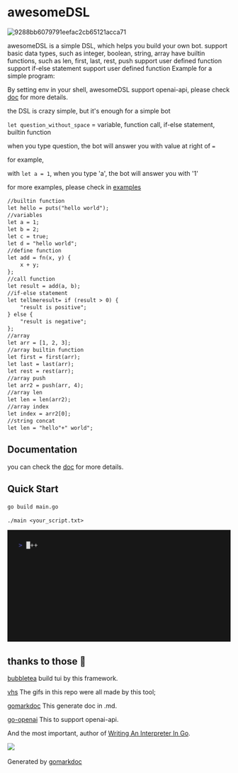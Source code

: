 <!-- Code generated by gomarkdoc. DO NOT EDIT -->

# awesomeDSL

![9288bb6079791eefac2cb65121acca71](https://typora-markdown-2003.obs.cn-north-4.myhuaweicloud.com/9288bb6079791eefac2cb65121acca71.jpg)

awesomeDSL is a simple DSL, which helps you build your own bot. support basic data types, such as integer, boolean, string, array have builtin functions, such as len, first, last, rest, push support user defined function support if\-else statement support user defined function Example for a simple program:

By setting env in your shell, awesomeDSL support openai-api, please check [doc](./doc/README.md) for more details.

the DSL is crazy simple, but it's enough for a simple bot

`let question_without_space` = variable, function call, if-else statement, builtin function

when you type question, the bot will answer you with value at right of `=`

for example, 

with `let a = 1`, when you type 'a', the bot will answer you with '1'

for more examples, please check in [examples](./example/)
```
//builtin function
let hello = puts("hello world");
//variables
let a = 1;
let b = 2;
let c = true;
let d = "hello world";
//define function 
let add = fn(x, y) {
	x + y;
};
//call function
let result = add(a, b);
//if-else statement
let tellmeresult= if (result > 0) {
	"result is positive";
} else {
	"result is negative";
};
//array
let arr = [1, 2, 3];
//array builtin function
let first = first(arr);
let last = last(arr);
let rest = rest(arr);
//array push
let arr2 = push(arr, 4);
//array len
let len = len(arr2);
//array index
let index = arr2[0];
//string concat
let len = "hello"+" world";
```

## Documentation
you can check the [doc](./doc/) for more details.

## Quick Start
`go build main.go`

`./main <your_script.txt>`

![example](./example/demo.gif)

## thanks to those 🙏
[bubbletea](https://github.com/charmbracelet/bubbletea) build tui by this framework.

[vhs](https://github.com/charmbracelet/vhs) The gifs in this repo were all made by this tool;

[gomarkdoc](https://github.com/princjef/gomarkdoc) This generate doc in .md.

[go-openai](https://github.com/sashabaranov/go-openai) This to support openai-api.

And the most important, author of [Writing An Interpreter In Go](https://interpreterbook.com/).

![](https://typora-markdown-2003.obs.cn-north-4.myhuaweicloud.com/cover-cb2da3d1.png)

Generated by [gomarkdoc](<https://github.com/princjef/gomarkdoc>)

